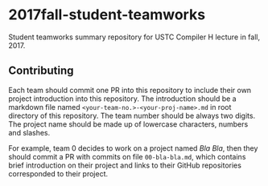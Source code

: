 # 2017fall-student-teamworks

Student teamworks summary repository for USTC Compiler H lecture in fall, 2017.

## Contributing

Each team should commit one PR into this repository to include their own project introduction into this repository. The introduction should be a markdown file named `<your-team-no.>-<your-proj-name>.md` in root directory of this repository. The team number should be always two digits. The project name should be made up of lowercase characters, numbers and slashes.

For example, team 0 decides to work on a project named *Bla Bla*, then they should commit a PR with commits on file `00-bla-bla.md`, which contains brief introduction on their project and links to their GitHub repositories corresponded to their project.
